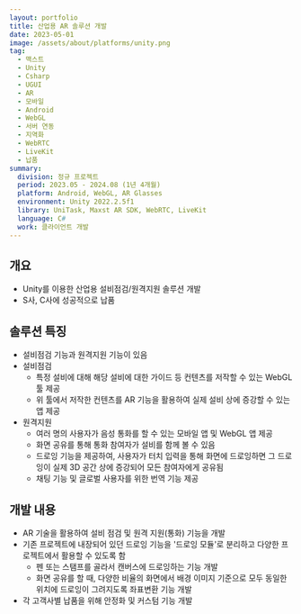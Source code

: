 ```yaml
---
layout: portfolio
title: 산업용 AR 솔루션 개발
date: 2023-05-01
image: /assets/about/platforms/unity.png
tag:
  - 맥스트
  - Unity
  - Csharp
  - UGUI
  - AR
  - 모바일
  - Android
  - WebGL
  - 서버 연동
  - 지역화
  - WebRTC
  - LiveKit
  - 납품
summary:
  division: 정규 프로젝트
  period: 2023.05 - 2024.08 (1년 4개월)
  platform: Android, WebGL, AR Glasses
  environment: Unity 2022.2.5f1
  library: UniTask, Maxst AR SDK, WebRTC, LiveKit
  language: C#
  work: 클라이언트 개발
---
```


## 개요

* Unity를 이용한 산업용 설비점검/원격지원 솔루션 개발
* S사, C사에 성공적으로 납품

## 솔루션 특징

* 설비점검 기능과 원격지원 기능이 있음
* 설비점검
  * 특정 설비에 대해 해당 설비에 대한 가이드 등 컨텐츠를 저작할 수 있는 WebGL 툴 제공
  * 위 툴에서 저작한 컨텐츠를 AR 기능을 활용하여 실제 설비 상에 증강할 수 있는 앱 제공
* 원격지원
  * 여러 명의 사용자가 음성 통화를 할 수 있는 모바일 앱 및 WebGL 앱 제공
  * 화면 공유를 통해 통화 참여자가 설비를 함께 볼 수 있음
  * 드로잉 기능을 제공하여, 사용자가 터치 입력을 통해 화면에 드로잉하면 그 드로잉이 실제 3D 공간 상에 증강되어 모든 참여자에게 공유됨
  * 채팅 기능 및 글로벌 사용자를 위한 번역 기능 제공

## 개발 내용

* AR 기술을 활용하여 설비 점검 및 원격 지원(통화) 기능을 개발
* 기존 프로젝트에 내장되어 있던 드로잉 기능을 '드로잉 모듈'로 분리하고 다양한 프로젝트에서 활용할 수 있도록 함
  * 펜 또는 스탬프를 골라서 캔버스에 드로잉하는 기능 개발
  * 화면 공유를 할 때, 다양한 비율의 화면에서 배경 이미지 기준으로 모두 동일한 위치에 드로잉이 그려지도록 좌표변환 기능 개발
* 각 고객사별 납품을 위해 안정화 및 커스텀 기능 개발
